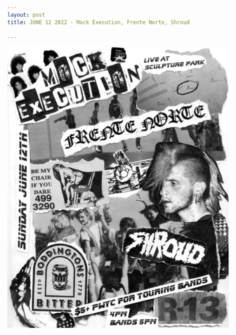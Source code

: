 ```yaml
---
layout: post
title: JUNE 12 2022 - Mock Execution, Frente Norte, Shroud

---
```

![](/uploads/screen-shot-2022-06-02-at-5-58-18-pm.png)